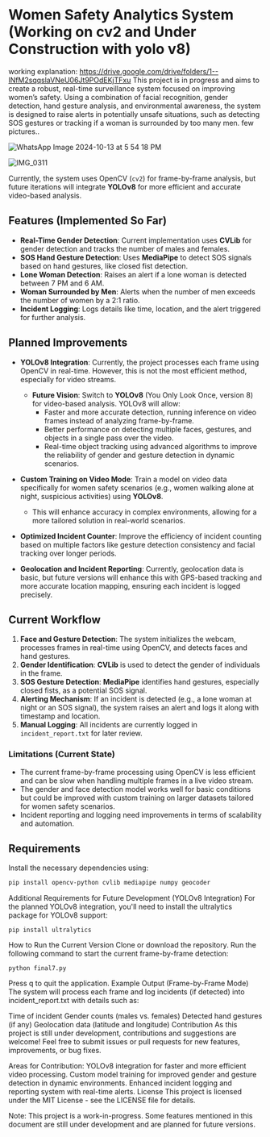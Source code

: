 # Women Safety Analytics System (Working on cv2 and Under Construction with yolo v8)
working explanation: <https://drive.google.com/drive/folders/1--lNfM2sqqslaVNeU06Jt9POdEKjTFxu>
This project is in progress and aims to create a robust, real-time surveillance system focused on improving women’s safety. Using a combination of facial recognition, gender detection, hand gesture analysis, and environmental awareness, the system is designed to raise alerts in potentially unsafe situations, such as detecting SOS gestures or tracking if a woman is surrounded by too many men.
few pictures..

![WhatsApp Image 2024-10-13 at 5 54 18 PM](https://github.com/user-attachments/assets/5b6ce61a-c524-48a9-8045-5066a983d4a3)

![IMG_0311](https://github.com/user-attachments/assets/1ab9befc-fe2e-460b-bef0-a610ec8f8222)

Currently, the system uses OpenCV (`cv2`) for frame-by-frame analysis, but future iterations will integrate **YOLOv8** for more efficient and accurate video-based analysis. 

## Features (Implemented So Far)

- **Real-Time Gender Detection**: Current implementation uses **CVLib** for gender detection and tracks the number of males and females.
- **SOS Hand Gesture Detection**: Uses **MediaPipe** to detect SOS signals based on hand gestures, like closed fist detection.
- **Lone Woman Detection**: Raises an alert if a lone woman is detected between 7 PM and 6 AM.
- **Woman Surrounded by Men**: Alerts when the number of men exceeds the number of women by a 2:1 ratio.
- **Incident Logging**: Logs details like time, location, and the alert triggered for further analysis.

## Planned Improvements

- **YOLOv8 Integration**: Currently, the project processes each frame using OpenCV in real-time. However, this is not the most efficient method, especially for video streams. 
  - **Future Vision**: Switch to **YOLOv8** (You Only Look Once, version 8) for video-based analysis. YOLOv8 will allow:
    - Faster and more accurate detection, running inference on video frames instead of analyzing frame-by-frame.
    - Better performance on detecting multiple faces, gestures, and objects in a single pass over the video.
    - Real-time object tracking using advanced algorithms to improve the reliability of gender and gesture detection in dynamic scenarios.

- **Custom Training on Video Mode**: Train a model on video data specifically for women safety scenarios (e.g., women walking alone at night, suspicious activities) using **YOLOv8**.
  - This will enhance accuracy in complex environments, allowing for a more tailored solution in real-world scenarios.

- **Optimized Incident Counter**: Improve the efficiency of incident counting based on multiple factors like gesture detection consistency and facial tracking over longer periods.
  
- **Geolocation and Incident Reporting**: Currently, geolocation data is basic, but future versions will enhance this with GPS-based tracking and more accurate location mapping, ensuring each incident is logged precisely.

## Current Workflow

1. **Face and Gesture Detection**: The system initializes the webcam, processes frames in real-time using OpenCV, and detects faces and hand gestures.
2. **Gender Identification**: **CVLib** is used to detect the gender of individuals in the frame.
3. **SOS Gesture Detection**: **MediaPipe** identifies hand gestures, especially closed fists, as a potential SOS signal.
4. **Alerting Mechanism**: If an incident is detected (e.g., a lone woman at night or an SOS signal), the system raises an alert and logs it along with timestamp and location.
5. **Manual Logging**: All incidents are currently logged in `incident_report.txt` for later review.

### Limitations (Current State)

- The current frame-by-frame processing using OpenCV is less efficient and can be slow when handling multiple frames in a live video stream.
- The gender and face detection model works well for basic conditions but could be improved with custom training on larger datasets tailored for women safety scenarios.
- Incident reporting and logging need improvements in terms of scalability and automation.

## Requirements

Install the necessary dependencies using:

```bash
pip install opencv-python cvlib mediapipe numpy geocoder
```
Additional Requirements for Future Development (YOLOv8 Integration)
For the planned YOLOv8 integration, you'll need to install the ultralytics package for YOLOv8 support:
```
pip install ultralytics
```

How to Run the Current Version
Clone or download the repository.
Run the following command to start the current frame-by-frame detection:
```
python final7.py
```

Press q to quit the application.
Example Output (Frame-by-Frame Mode)
The system will process each frame and log incidents (if detected) into incident_report.txt with details such as:

Time of incident
Gender counts (males vs. females)
Detected hand gestures (if any)
Geolocation data (latitude and longitude)
Contribution
As this project is still under development, contributions and suggestions are welcome! Feel free to submit issues or pull requests for new features, improvements, or bug fixes.

Areas for Contribution:
YOLOv8 integration for faster and more efficient video processing.
Custom model training for improved gender and gesture detection in dynamic environments.
Enhanced incident logging and reporting system with real-time alerts.
License
This project is licensed under the MIT License - see the LICENSE file for details.

Note: This project is a work-in-progress. Some features mentioned in this document are still under development and are planned for future versions.

